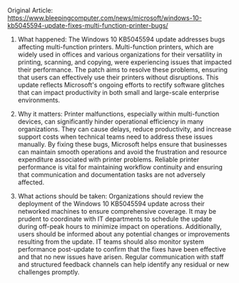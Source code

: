Original Article: https://www.bleepingcomputer.com/news/microsoft/windows-10-kb5045594-update-fixes-multi-function-printer-bugs/

1) What happened: The Windows 10 KB5045594 update addresses bugs affecting multi-function printers. Multi-function printers, which are widely used in offices and various organizations for their versatility in printing, scanning, and copying, were experiencing issues that impacted their performance. The patch aims to resolve these problems, ensuring that users can effectively use their printers without disruptions. This update reflects Microsoft's ongoing efforts to rectify software glitches that can impact productivity in both small and large-scale enterprise environments.

2) Why it matters: Printer malfunctions, especially within multi-function devices, can significantly hinder operational efficiency in many organizations. They can cause delays, reduce productivity, and increase support costs when technical teams need to address these issues manually. By fixing these bugs, Microsoft helps ensure that businesses can maintain smooth operations and avoid the frustration and resource expenditure associated with printer problems. Reliable printer performance is vital for maintaining workflow continuity and ensuring that communication and documentation tasks are not adversely affected.

3) What actions should be taken: Organizations should review the deployment of the Windows 10 KB5045594 update across their networked machines to ensure comprehensive coverage. It may be prudent to coordinate with IT departments to schedule the update during off-peak hours to minimize impact on operations. Additionally, users should be informed about any potential changes or improvements resulting from the update. IT teams should also monitor system performance post-update to confirm that the fixes have been effective and that no new issues have arisen. Regular communication with staff and structured feedback channels can help identify any residual or new challenges promptly.